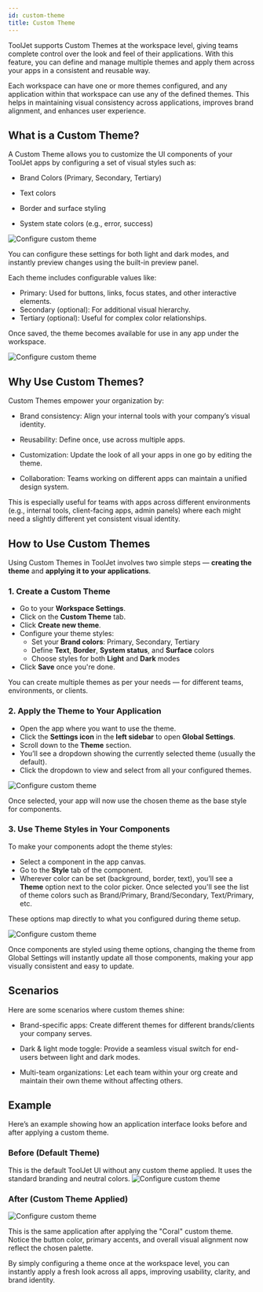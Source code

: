 ```yaml
---
id: custom-theme
title: Custom Theme
---
```


ToolJet supports Custom Themes at the workspace level, giving teams complete control over the look and feel of their applications. With this feature, you can define and manage multiple themes and apply them across your apps in a consistent and reusable way.

Each workspace can have one or more themes configured, and any application within that workspace can use any of the defined themes. This helps in maintaining visual consistency across applications, improves brand alignment, and enhances user experience.

## What is a Custom Theme?
A Custom Theme allows you to customize the UI components of your ToolJet apps by configuring a set of visual styles such as:

- Brand Colors (Primary, Secondary, Tertiary)

- Text colors

- Border and surface styling

- System state colors (e.g., error, success)

<img className="screenshot-full img-full" src="/img/app-builder/custom-theme/custom-theme-config.png" alt="Configure custom theme" />

You can configure these settings for both light and dark modes, and instantly preview changes using the built-in preview panel.

Each theme includes configurable values like:

- Primary: Used for buttons, links, focus states, and other interactive elements.
- Secondary (optional): For additional visual hierarchy.
- Tertiary (optional): Useful for complex color relationships.

Once saved, the theme becomes available for use in any app under the workspace.

<img className="screenshot-full img-full" src="/img/app-builder/custom-theme/custom-theme.png" alt="Configure custom theme" />

## Why Use Custom Themes?
Custom Themes empower your organization by:

- Brand consistency: Align your internal tools with your company’s visual identity.

- Reusability: Define once, use across multiple apps.

- Customization: Update the look of all your apps in one go by editing the theme.

- Collaboration: Teams working on different apps can maintain a unified design system.

This is especially useful for teams with apps across different environments (e.g., internal tools, client-facing apps, admin panels) where each might need a slightly different yet consistent visual identity.

## How to Use Custom Themes

Using Custom Themes in ToolJet involves two simple steps — **creating the theme** and **applying it to your applications**.

### 1. Create a Custom Theme

- Go to your **Workspace Settings**.
- Click on the **Custom Theme** tab.
- Click **Create new theme**.
- Configure your theme styles:
  - Set your **Brand colors**: Primary, Secondary, Tertiary
  - Define **Text**, **Border**, **System status**, and **Surface** colors
  - Choose styles for both **Light** and **Dark** modes
- Click **Save** once you're done.

 You can create multiple themes as per your needs — for different teams, environments, or clients.

### 2. Apply the Theme to Your Application

- Open the app where you want to use the theme.
- Click the **Settings icon** in the **left sidebar** to open **Global Settings**.
- Scroll down to the **Theme** section.
- You’ll see a dropdown showing the currently selected theme (usually the default).
- Click the dropdown to view and select from all your configured themes.

<img  className="screenshot-full img-m" src="/img/app-builder/custom-theme/select-theme.png" alt="Configure custom theme" />

Once selected, your app will now use the chosen theme as the base style for components.

### 3. Use Theme Styles in Your Components

To make your components adopt the theme styles:

- Select a component in the app canvas.
- Go to the **Style** tab of the component.
- Wherever color can be set (background, border, text), you’ll see a **Theme** option next to the color picker. Once selected you'll see the list of theme colors such as Brand/Primary, Brand/Secondary, Text/Primary, etc.

These options map directly to what you configured during theme setup.


<img className="screenshot-full img-full" src="/img/app-builder/custom-theme/choose-theme-color.png" alt="Configure custom theme" />


Once components are styled using theme options, changing the theme from Global Settings will instantly update all those components, making your app visually consistent and easy to update.

## Scenarios
Here are some scenarios where custom themes shine:

- Brand-specific apps: Create different themes for different brands/clients your company serves.

- Dark & light mode toggle: Provide a seamless visual switch for end-users between light and dark modes.

-  Multi-team organizations: Let each team within your org create and maintain their own theme without affecting others.

## Example

Here’s an example showing how an application interface looks before and after applying a custom theme.

### Before (Default Theme)

This is the default ToolJet UI without any custom theme applied. It uses the standard branding and neutral colors.
<img className="screenshot-full img-full" src="/img/app-builder/custom-theme/default-theme-app.png" alt="Configure custom theme" />

### After (Custom Theme Applied)

<img className="screenshot-full img-full" src="/img/app-builder/custom-theme/custom-theme-app.png" alt="Configure custom theme" />

This is the same application after applying the "Coral" custom theme. Notice the button color, primary accents, and overall visual alignment now reflect the chosen palette.



By simply configuring a theme once at the workspace level, you can instantly apply a fresh look across all apps, improving usability, clarity, and brand identity.


